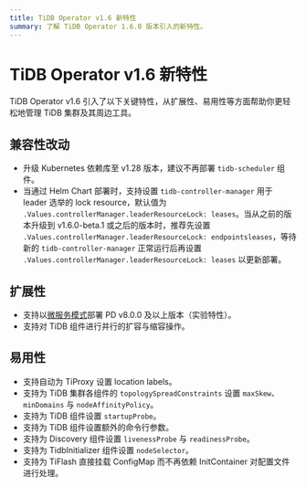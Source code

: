 ```yaml
---
title: TiDB Operator v1.6 新特性
summary: 了解 TiDB Operator 1.6.0 版本引入的新特性。
---
```


# TiDB Operator v1.6 新特性

TiDB Operator v1.6 引入了以下关键特性，从扩展性、易用性等方面帮助你更轻松地管理 TiDB 集群及其周边工具。

## 兼容性改动

- 升级 Kubernetes 依赖库至 v1.28 版本，建议不再部署 `tidb-scheduler` 组件。
- 当通过 Helm Chart 部署时，支持设置 `tidb-controller-manager` 用于 leader 选举的 lock resource，默认值为 `.Values.controllerManager.leaderResourceLock: leases`。当从之前的版本升级到 v1.6.0-beta.1 或之后的版本时，推荐先设置 `.Values.controllerManager.leaderResourceLock: endpointsleases`，等待新的 `tidb-controller-manager` 正常运行后再设置 `.Values.controllerManager.leaderResourceLock: leases` 以更新部署。

## 扩展性

- 支持以[微服务模式](https://docs.pingcap.com/zh/tidb/dev/pd-microservices)部署 PD v8.0.0 及以上版本（实验特性）。
- 支持对 TiDB 组件进行并行的扩容与缩容操作。

## 易用性

- 支持自动为 TiProxy 设置 location labels。
- 支持为 TiDB 集群各组件的 `topologySpreadConstraints` 设置 `maxSkew`、`minDomains` 与 `nodeAffinityPolicy`。
- 支持为 TiDB 组件设置 `startupProbe`。
- 支持为 TiDB 组件设置额外的命令行参数。
- 支持为 Discovery 组件设置 `livenessProbe` 与 `readinessProbe`。
- 支持为 TidbInitializer 组件设置 `nodeSelector`。
- 支持为 TiFlash 直接挂载 ConfigMap 而不再依赖 InitContainer 对配置文件进行处理。
